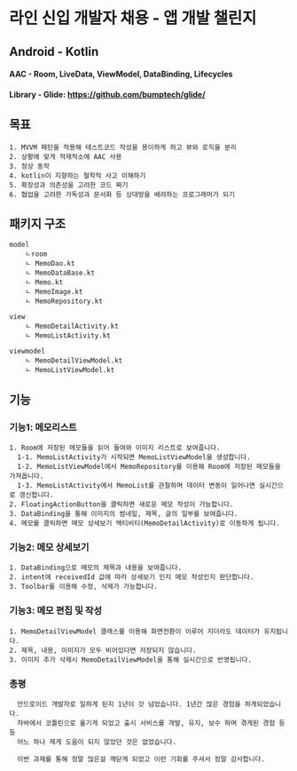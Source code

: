 라인 신입 개발자 채용 - 앱 개발 챌린지  
==============================
Android - Kotlin
----------------

#### AAC - Room, LiveData, ViewModel, DataBinding, Lifecycles
#### Library - Glide: <https://github.com/bumptech/glide/>

## 목표
    1. MVVM 패턴을 적용해 테스트코드 작성을 용이하게 하고 뷰와 로직을 분리
    2. 상황에 맞게 적재적소에 AAC 사용   
    3. 정상 동작
    4. kotlin이 지향하는 철학적 사고 이해하기
    5. 확장성과 의존성을 고려한 코드 짜기
    6. 협업을 고려한 가독성과 문서화 등 상대방을 배려하는 프로그래머가 되기
## 패키지 구조
    model
	    ㄴroom
		ㄴ MemoDao.kt
		ㄴ MemoDataBase.kt
	    ㄴ Memo.kt
	    ㄴ MemoImage.kt
	    ㄴ MemoRepository.kt

    view
	    ㄴ MemoDetailActivity.kt
	    ㄴ MemoListActivity.kt

    viewmodel
	    ㄴ MemoDetailViewModel.kt
	    ㄴ MemoListViewModel.kt

## 기능
### 기능1: 메모리스트
    1. Room에 저장된 메모들을 읽어 들여와 이미지 리스트로 보여줍니다.    
      1-1. MemoListActivity가 시작되면 MemoListViewModel을 생성합니다.
      1-2. MemoListViewModel에서 MemoRepository를 이용해 Room에 저장된 메모들을 가져옵니다.
      1-3. MemoListActivity에서 MemoList를 관찰하며 데이터 변동이 일어나면 실시간으로 갱신합니다.
    2. FloatingActionButton을 클릭하면 새로운 메모 작성이 가능합니다.
    3. DataBinding을 통해 이미지의 썸네일, 제목, 글의 일부를 보여줍니다.
    4. 메모를 클릭하면 메모 상세보기 액티비티(MemoDetailActivity)로 이동하게 됩니다.
### 기능2: 메모 상세보기
    1. DataBinding으로 메모의 제목과 내용을 보여줍니다.
    2. intent에 receivedId 값에 따라 상세보기 인지 메모 작성인지 판단합니다.
    3. Toolbar를 이용해 수정, 삭제가 가능합니다.
    
### 기능3: 메모 편집 및 작성
    1. MemoDetailViewModel 클래스를 이용해 화면전환이 이루어 지더라도 데이터가 유지됩니다.
    2. 제목, 내용, 이미지가 모두 비어있다면 저장되지 않습니다.
    3. 이미지 추가 삭제시 MemoDetailViewModel을 통해 실시간으로 반영됩니다.
    
### 총평
      안드로이드 개발자로 일하게 된지 1년이 갓 넘었습니다. 1년간 많은 경험을 하게되었습니다.
      자바에서 코틀린으로 옮기게 되었고 출시 서비스를 개발, 유지, 보수 하며 겪게된 경험 등등
      어느 하나 제게 도움이 되지 않았던 것은 없었습니다.
      
      이번 과제를 통해 정말 많은걸 깨닫게 되었고 이런 기회를 주셔서 정말 감사합니다.
